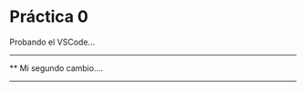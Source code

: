  # Práctica 0
 
 Probando el VSCode...

 ***********************
**  Mi segundo cambio....
*************************

